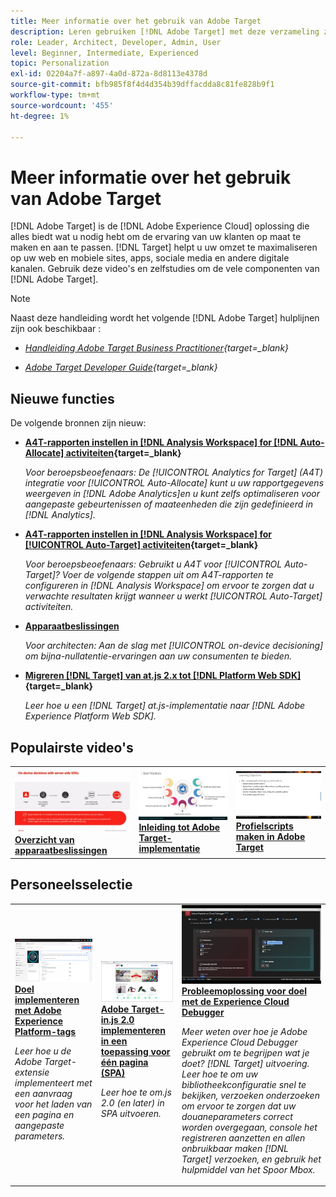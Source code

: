```yaml
---
title: Meer informatie over het gebruik van Adobe Target
description: Leren gebruiken [!DNL Adobe Target] met deze verzameling zelfstudies en video's die alle componenten omvatten.
role: Leader, Architect, Developer, Admin, User
level: Beginner, Intermediate, Experienced
topic: Personalization
exl-id: 02204a7f-a897-4a0d-872a-8d8113e4378d
source-git-commit: bfb985f8f4d4d354b39dffacdda8c81fe828b9f1
workflow-type: tm+mt
source-wordcount: '455'
ht-degree: 1%

---
```


# Meer informatie over het gebruik van Adobe Target

[!DNL Adobe Target] is de [!DNL Adobe Experience Cloud] oplossing die alles biedt wat u nodig hebt om de ervaring van uw klanten op maat te maken en aan te passen. [!DNL Target] helpt u uw omzet te maximaliseren op uw web en mobiele sites, apps, sociale media en andere digitale kanalen. Gebruik deze video&#39;s en zelfstudies om de vele componenten van [!DNL Adobe Target].

>[!NOTE]
>
>Naast deze handleiding wordt het volgende [!DNL Adobe Target] hulplijnen zijn ook beschikbaar :
>
>* *[Handleiding Adobe Target Business Practitioner](https://experienceleague.adobe.com/docs/target/using/target-home.html){target=_blank}*
>
>* *[Adobe Target Developer Guide](https://experienceleague.adobe.com/docs/target-dev/developer/overview.html){target=_blank}*


## Nieuwe functies

De volgende bronnen zijn nieuw:

* **[A4T-rapporten instellen in [!DNL Analysis Workspace] for [!DNL Auto-Allocate] activiteiten](integrations/set-up-a4t-reports-in-analysis-workspace-for-auto-allocate-activities.md){target=_blank}**

   *Voor beroepsbeoefenaars: De [!UICONTROL Analytics for Target] (A4T) integratie voor [!UICONTROL Auto-Allocate] kunt u uw rapportgegevens weergeven in [!DNL Adobe Analytics]en u kunt zelfs optimaliseren voor aangepaste gebeurtenissen of maateenheden die zijn gedefinieerd in [!DNL Analytics].*


* **[A4T-rapporten instellen in [!DNL Analysis Workspace] for [!UICONTROL Auto-Target] activiteiten](integrations/set-up-a4t-reports-in-analysis-workspace-for-auto-target-activities.md){target=_blank}**

   *Voor beroepsbeoefenaars: Gebruikt u A4T voor [!UICONTROL Auto-Target]? Voer de volgende stappen uit om A4T-rapporten te configureren in [!DNL Analysis Workspace] om ervoor te zorgen dat u verwachte resultaten krijgt wanneer u werkt [!UICONTROL Auto-Target] activiteiten.*

* **[Apparaatbeslissingen](implementation/on-device-decisioning-overview.md)**

   *Voor architecten: Aan de slag met [!UICONTROL on-device decisioning] om bijna-nullatentie-ervaringen aan uw consumenten te bieden.*

* **[Migreren [!DNL Target] van at.js 2.x tot [!DNL Platform Web SDK]](https://experienceleague.adobe.com/docs/platform-learn/migrate-target-to-websdk/introduction.html){target=_blank}**

   *Leer hoe u een [!DNL Target] at.js-implementatie naar [!DNL Adobe Experience Platform Web SDK].*

## Populairste video&#39;s

<table>
<tr>
  <td>
    <a href="https://experienceleague.adobe.com/docs/target-dev/developer/server-side/on-device-decisioning/overview.html"> 
      <img alt="Overzicht van apparaatbeslissingen" src="./assets/329032.png"/>
    </a>
    <div>
      <a href="https://experienceleague.adobe.com/docs/target-dev/developer/server-side/on-device-decisioning/overview.html">
    <strong>Overzicht van apparaatbeslissingen</strong>
    </a>
    </div>
    <!--- <p>
    <em>Learn how to implement the Adobe Target extension with a page load request and custom parameters.</em>
    <p> --->
  </td>
   <td>
    <a href="https://experienceleague.adobe.com/docs/target-learn/tutorials/implementation/2.1-intro-to-target-implementation.html">
      <img alt="Inleiding tot Adobe Target-implementatie" src="./assets/35139.png" />
    </a>
    <div>
    <a href="https://experienceleague.adobe.com/docs/target-learn/tutorials/implementation/2.1-intro-to-target-implementation.html">
    <strong>Inleiding tot Adobe Target-implementatie</strong>
    </a>
    </div>
    <!--- <p>
    <em> Learn how to implement at.js 2.0 (and later) in SPAs.</em>
    <p> --->
  </td>
  <td>
    <a href="https://experienceleague.adobe.com/docs/target-learn/tutorials/audiences/create-profile-scripts.html">
      <img alt="Profielscripts maken in Adobe Target" src="./assets/17394.png" />
    </a>
    <div>
      <a href="https://experienceleague.adobe.com/docs/target-learn/tutorials/audiences/create-profile-scripts.html">
    <strong>Profielscripts maken in Adobe Target</strong>
    </a>
    </div>
    <!--- <p>
    <em>Learn how to use the Adobe Experience Cloud Debugger to understand your [!DNL Target] implementation. Learn how to quickly view your library configuration, examine requests to make sure that your custom parameters are being passed correctly, turn on console logging, and disable all [!DNL Target] requests, and use the Mbox Trace tool.</em>
    <p> --->
  </td>
</tr>
</table>

## Personeelsselectie

<table>
<tr>
  <td>
    <a href="https://experienceleague.adobe.com/docs/platform-learn/implement-in-websites/implement-solutions/target.html"> 
      <img alt="Doel implementeren met Adobe Experience Platform-tags" src="./assets/add-adobe-target.png"/>
    </a>
    <div>
      <a href="https://experienceleague.adobe.com/docs/platform-learn/implement-in-websites/implement-solutions/target.html">
    <strong>Doel implementeren met Adobe Experience Platform-tags</strong>
    </a>
    </div>
    <p>
    <em>Leer hoe u de Adobe Target-extensie implementeert met een aanvraag voor het laden van een pagina en aangepaste parameters.</em>
    <p>
  </td>
   <td>
    <a href="https://experienceleague.adobe.com/docs/target-learn/tutorials/implementation/implement-atjs-20-in-a-single-page-application.html">
      <img alt="Adobe Target- in.js 2.0 implementeren in een toepassing voor één pagina (SPA)" src="./assets/26248.png" />
    </a>
    <div>
    <a href="https://experienceleague.adobe.com/docs/target-learn/tutorials/implementation/implement-atjs-20-in-a-single-page-application.html">
    <strong>Adobe Target- in.js 2.0 implementeren in een toepassing voor één pagina (SPA)</strong>
    </a>
    </div>
    <p>
    <em> Leer hoe te om.js 2.0 (en later) in SPA uitvoeren.</em>
    <p>
  </td>
  <td>
    <a href="https://experienceleague.adobe.com/docs/target-learn/tutorials/troubleshooting/troubleshoot-with-the-experience-cloud-debugger.html">
      <img alt="Probleemoplossing voor doel met de Experience Cloud Debugger" src="./assets/23115.png" />
    </a>
    <div>
      <a href="https://experienceleague.adobe.com/docs/target-learn/tutorials/troubleshooting/troubleshoot-with-the-experience-cloud-debugger.html">
    <strong>Probleemoplossing voor doel met de Experience Cloud Debugger</strong>
    </a>
    </div>
    <p>
    <em>Meer weten over hoe je Adobe Experience Cloud Debugger gebruikt om te begrijpen wat je doet? [!DNL Target] uitvoering. Leer hoe te om uw bibliotheekconfiguratie snel te bekijken, verzoeken onderzoeken om ervoor te zorgen dat uw douaneparameters correct worden overgegaan, console het registreren aanzetten en allen onbruikbaar maken [!DNL Target] verzoeken, en gebruik het hulpmiddel van het Spoor Mbox.</em>
    <p>
  </td>
</tr>
</table>